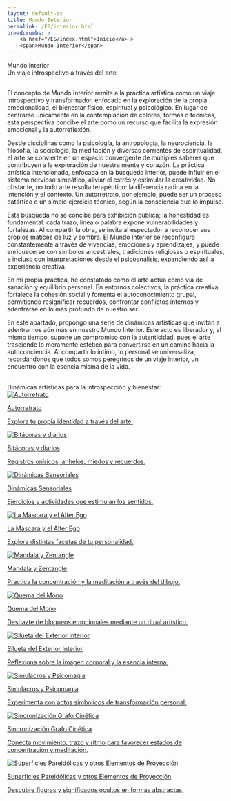 ```yaml
---
layout: default-es
title: Mundo Interior
permalink: /ES/interior.html
breadcrumbs: >
    <a href="/ES/index.html">Inicio</a> >
    <span>Mundo Interior</span>
---
```


<!-- Título principal -->
<div class="titulo">Mundo Interior</div>
<div class="subtitulo">Un viaje introspectivo a través del arte</div>

<!-- Párrafo 1 -->
<p class="parrafo" style="margin-top:6%;">
  El concepto de Mundo Interior remite a la práctica artística como un viaje introspectivo y transformador, enfocado en la exploración de la propia emocionalidad, el bienestar físico, espiritual y psicológico. En lugar de centrarse únicamente en la contemplación de colores, formas o técnicas, esta perspectiva concibe el arte como un recurso que facilita la expresión emocional y la autorreflexión.
</p>

<!-- Párrafo 2 -->
<p class="parrafo">
  Desde disciplinas como la psicología, la antropología, la neurociencia, la filosofía, la sociología, la meditación y diversas corrientes de espiritualidad, el arte se convierte en un espacio convergente de múltiples saberes que contribuyen a la exploración de nuestra mente y corazón. La práctica artística intencionada, enfocada en la búsqueda interior, puede influir en el sistema nervioso simpático, aliviar el estrés y estimular la creatividad. No obstante, no todo arte resulta terapéutico: la diferencia radica en la intención y el contexto. Un autorretrato, por ejemplo, puede ser un proceso catártico o un simple ejercicio técnico, según la consciencia que lo impulse.
</p>

<!-- Párrafo 3 -->
<p class="parrafo">
  Esta búsqueda no se concibe para exhibición pública; la honestidad es fundamental: cada trazo, línea o palabra expone vulnerabilidades y fortalezas. Al compartir la obra, se invita al espectador a reconocer sus propios matices de luz y sombra. El Mundo Interior se reconfigura constantemente a través de vivencias, emociones y aprendizajes, y puede enriquecerse con símbolos ancestrales, tradiciones religiosas o espirituales, e incluso con interpretaciones desde el psicoanálisis, expandiendo así la experiencia creativa.
</p>

<!-- Párrafo 4 -->
<p class="parrafo">
  En mi propia práctica, he constatado cómo el arte actúa como vía de sanación y equilibrio personal. En entornos colectivos, la práctica creativa fortalece la cohesión social y fomenta el autoconocimiento grupal, permitiendo resignificar recuerdos, confrontar conflictos internos y adentrarse en lo más profundo de nuestro ser.
</p>

<!-- Párrafo 5 -->
<p class="parrafo">
  En este apartado, propongo una serie de dinámicas artísticas que invitan a adentrarnos aún más en nuestro Mundo Interior. Este acto es liberador y, al mismo tiempo, supone un compromiso con la autenticidad, pues el arte trasciende lo meramente estético para convertirse en un camino hacia la autoconciencia. Al compartir lo íntimo, lo personal se universaliza, recordándonos que todos somos peregrinos de un viaje interior, un encuentro con la esencia misma de la vida.
</p>

<br>
<div class="subtitulo">Dinámicas artísticas para la introspección y bienestar:</div>
<div class="owl-carousel">
  <!-- AUTORRETRATO -->
  <div class="item">
    <a href="/ES/autorretrato.html" class="fancy-button">
      <div class="button-content">
        <img src="/assets/img/boton-autorretrato.gif" alt="Autorretrato">
        <p class="title">Autorretrato</p>
        <p class="subtitle">Explora tu propia identidad a través del arte.</p>
      </div>
    </a>
  </div>

  <!-- BITÁCORAS Y DIARIOS -->
  <div class="item">
    <a href="/ES/diarios-y-bitacoras.html" class="fancy-button">
      <div class="button-content">
        <img src="/assets/img/boton-diario-y-bitacoras.gif" alt="Bitácoras y diarios">
        <p class="title">Bitácoras y diarios</p>
        <p class="subtitle">Registros oníricos, anhelos, miedos y recuerdos.</p>
      </div>
    </a>
  </div>

  <!-- DINÁMICAS SENSORIALES -->
  <div class="item">
    <a href="/ES/dinamicas-sensoriales.html" class="fancy-button">
      <div class="button-content">
        <img src="/assets/img/boton-dinamicas-sensoriales.gif" alt="Dinámicas Sensoriales">
        <p class="title">Dinámicas Sensoriales</p>
        <p class="subtitle">Ejercicios y actividades que estimulan los sentidos.</p>
      </div>
    </a>
  </div>

  <!-- La Máscara y el Alter Ego -->
  <div class="item">
    <a href="/ES/la-mascara-y-el-alter-ego.html" class="fancy-button">
      <div class="button-content">
        <img src="/assets/img/boton-la-mascara-y-el-alter-ego.gif" alt="La Máscara y el Alter Ego">
        <p class="title">La Máscara y el Alter Ego</p>
        <p class="subtitle">Explora distintas facetas de tu personalidad.</p>
      </div>
    </a>
  </div>

  <!-- MANDALA Y ZENTANGLE -->
  <div class="item">
    <a href="/ES/mandala-y-zentangle.html" class="fancy-button">
      <div class="button-content">
        <img src="/assets/img/boton-mandala-y-zentangle.gif" alt="Mandala y Zentangle">
        <p class="title">Mandala y Zentangle</p>
        <p class="subtitle">Practica la concentración y la meditación a través del dibujo.</p>
      </div>
    </a>
  </div>

  <!-- QUEMA DEL MONO -->
  <div class="item">
    <a href="/ES/quema-del-mono.html" class="fancy-button">
      <div class="button-content">
        <img src="/assets/img/boton-quema-del-mono.gif" alt="Quema del Mono">
        <p class="title">Quema del Mono</p>
        <p class="subtitle">Deshazte de bloqueos emocionales mediante un ritual artístico.</p>
      </div>
    </a>
  </div>

  <!-- SILUETA DEL EXTERIOR INTERIOR -->
  <div class="item">
    <a href="/ES/silueta-del-exterior-interior.html" class="fancy-button">
      <div class="button-content">
        <img src="/assets/img/boton-silueta-del-exterior-interior.gif" alt="Silueta del Exterior Interior">
        <p class="title">Silueta del Exterior Interior</p>
        <p class="subtitle">Reflexiona sobre la imagen corporal y la esencia interna.</p>
      </div>
    </a>
  </div>

  <!-- SIMULACROS Y PSICOMAGIA -->
  <div class="item">
    <a href="/ES/simulacros-y-psicomagia.html" class="fancy-button">
      <div class="button-content">
        <img src="/assets/img/boton-simulacros-y-psicomagia.gif" alt="Simulacros y Psicomagia">
        <p class="title">Simulacros y Psicomagia</p>
        <p class="subtitle">Experimenta con actos simbólicos de transformación personal.</p>
      </div>
    </a>
  </div>

  <!-- SINCRONIZACIÓN GRAFO CINÉTICA -->
  <div class="item">
    <a href="/ES/sincronizacion-grafo-cinetica.html" class="fancy-button">
      <div class="button-content">
        <img src="/assets/img/boton-sincronizacion-grafo-cinetica.gif" alt="Sincronización Grafo Cinética">
        <p class="title">Sincronización Grafo Cinética</p>
        <p class="subtitle">Conecta movimiento, trazo y ritmo para favorecer estados de concentración y meditación.</p>
      </div>
    </a>
  </div>

  <!-- SUPERFICIES PAREIDÓLICAS Y OTROS ELEMENTOS DE PROYECCIÓN -->
  <div class="item">
    <a href="/ES/superficies-pareidolicas.html" class="fancy-button">
      <div class="button-content">
        <img src="/assets/img/boton-superficies-pareidolicas.gif" alt="Superficies Pareidólicas y otros Elementos de Proyección">
        <p class="title">Superficies Pareidólicas y otros Elementos de Proyección</p>
        <p class="subtitle">Descubre figuras y significados ocultos en formas abstractas.</p>
      </div>
    </a>
  </div>
</div>
